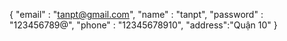 {
    "email" : "tanpt@gmail.com",
    "name" : "tanpt",
    "password" : "123456789@",
    "phone" : "12345678910",
    "address":"Quận 10"
}